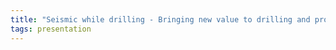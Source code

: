 ```yaml
---
title: "Seismic while drilling - Bringing new value to drilling and processing (Nils Edwards, Baker Hughes)"
tags: presentation 
---
```

